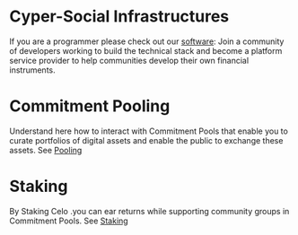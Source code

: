 # Cyper-Social Infrastructures

If you are a programmer please check out our [software](https://software.grassecon.org/): Join a community of developers working to build the technical stack and become a platform service provider to help communities develop their own financial instruments.

#  Commitment Pooling

Understand here how to interact with Commitment Pools that enable you to curate portfolios of digital assets and enable the public to exchange these assets.
See [Pooling](./pool-guide)

#  Staking

By Staking Celo .you can ear returns while supporting community groups in Commitment Pools. See [Staking](./staking-guide)

